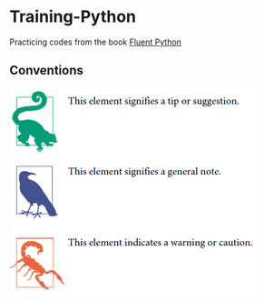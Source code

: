 # Training-Python

Practicing codes from the book [Fluent Python](https://learning.oreilly.com/library/view/fluent-python-2nd/9781492056348/)

## Conventions

![](https://raw.githubusercontent.com/berserkhmdvhb/Training-Python/main/figures/Convention.PNG)
